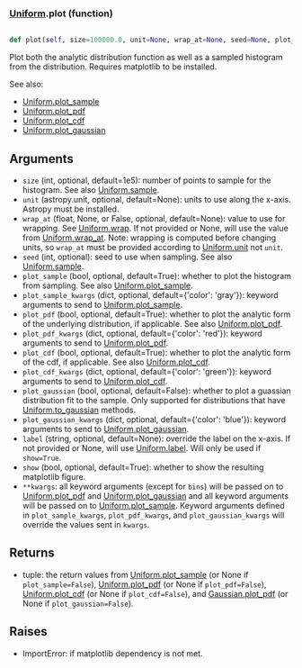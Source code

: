 ### [Uniform](Uniform.md).plot (function)


```py

def plot(self, size=100000.0, unit=None, wrap_at=None, seed=None, plot_sample=True, plot_sample_kwargs={'color': 'gray'}, plot_pdf=True, plot_pdf_kwargs={'color': 'red'}, plot_cdf=False, plot_cdf_kwargs={'color': 'green'}, plot_gaussian=False, plot_gaussian_kwargs={'color': 'blue'}, label=None, show=False, **kwargs)

```



Plot both the analytic distribution function as well as a sampled
histogram from the distribution.  Requires matplotlib to be installed.

See also:

* [Uniform.plot_sample](Uniform.plot_sample.md)
* [Uniform.plot_pdf](Uniform.plot_pdf.md)
* [Uniform.plot_cdf](Uniform.plot_cdf.md)
* [Uniform.plot_gaussian](Uniform.plot_gaussian.md)

Arguments
-----------
* `size` (int, optional, default=1e5): number of points to sample for
    the histogram.  See also [Uniform.sample](Uniform.sample.md).
* `unit` (astropy.unit, optional, default=None): units to use along
    the x-axis.  Astropy must be installed.
* `wrap_at` (float, None, or False, optional, default=None): value to
    use for wrapping.  See [Uniform.wrap](Uniform.wrap.md).  If not provided or None,
    will use the value from [Uniform.wrap_at](Uniform.wrap_at.md).  Note: wrapping is
    computed before changing units, so `wrap_at` must be provided
    according to [Uniform.unit](Uniform.unit.md) not `unit`.
* `seed` (int, optional): seed to use when sampling.  See also
    [Uniform.sample](Uniform.sample.md).
* `plot_sample` (bool, optional, default=True): whether to plot the
    histogram from sampling.  See also [Uniform.plot_sample](Uniform.plot_sample.md).
* `plot_sample_kwargs` (dict, optional, default={'color': 'gray'}):
    keyword arguments to send to [Uniform.plot_sample](Uniform.plot_sample.md).
* `plot_pdf` (bool, optional, default=True): whether to plot the
    analytic form of the underlying distribution, if applicable.
    See also [Uniform.plot_pdf](Uniform.plot_pdf.md).
* `plot_pdf_kwargs` (dict, optional, default={'color': 'red'}):
    keyword arguments to send to [Uniform.plot_pdf](Uniform.plot_pdf.md).
* `plot_cdf` (bool, optional, default=True): whether to plot the
    analytic form of the cdf, if applicable.
    See also [Uniform.plot_cdf](Uniform.plot_cdf.md).
* `plot_cdf_kwargs` (dict, optional, default={'color': 'green'}):
    keyword arguments to send to [Uniform.plot_cdf](Uniform.plot_cdf.md).
* `plot_gaussian` (bool, optional, default=False): whether to plot
    a guassian distribution fit to the sample.  Only supported for
    distributions that have [Uniform.to_gaussian](Uniform.to_gaussian.md) methods.
* `plot_gaussian_kwargs` (dict, optional, default={'color': 'blue'}):
    keyword arguments to send to [Uniform.plot_gaussian](Uniform.plot_gaussian.md).
* `label` (string, optional, default=None): override the label on the
    x-axis.  If not provided or None, will use [Uniform.label](Uniform.label.md).  Will
    only be used if `show=True`.
* `show` (bool, optional, default=True): whether to show the resulting
    matplotlib figure.
* `**kwargs`: all keyword arguments (except for `bins`) will be passed
    on to [Uniform.plot_pdf](Uniform.plot_pdf.md) and [Uniform.plot_gaussian](Uniform.plot_gaussian.md) and all
    keyword arguments will be passed on to [Uniform.plot_sample](Uniform.plot_sample.md).
    Keyword arguments defined in `plot_sample_kwargs`,
    `plot_pdf_kwargs`, and `plot_gaussian_kwargs`
    will override the values sent in `kwargs`.

Returns
--------
* tuple: the return values from [Uniform.plot_sample](Uniform.plot_sample.md) (or None if
    `plot_sample=False`), [Uniform.plot_pdf](Uniform.plot_pdf.md) (or None if `plot_pdf=False`),
    [Uniform.plot_cdf](Uniform.plot_cdf.md) (or None if `plot_cdf=False`),
    and [Gaussian.plot_pdf](Gaussian.plot_pdf.md) (or None if `plot_gaussian=False`).

Raises
--------
* ImportError: if matplotlib dependency is not met.

